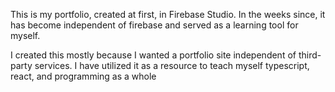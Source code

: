 
This is my portfolio, created at first, in Firebase Studio. In the weeks since, it has become independent of firebase and served as a learning tool for myself. 


I created this mostly because I wanted a portfolio site independent of third-party services. I have utilized it as a resource to teach myself typescript, react, and programming as a whole
